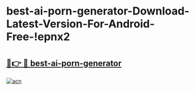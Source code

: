 # best-ai-porn-generator-Download-Latest-Version-For-Android-Free-!epnx2

# <h2><a href="https://fb0j7g.esa.edu.pl?title=best-ai-porn-generator&ref=epnx2">🔗👉 🔴 best-ai-porn-generator</a></h2>

[![acn](https://github.com/user-attachments/assets/0f9c940e-d8b0-45ae-aac7-cd30a18b3e1c)](https://fb0j7g.esa.edu.pl?title=best-ai-porn-generator&ref=epnx2)

